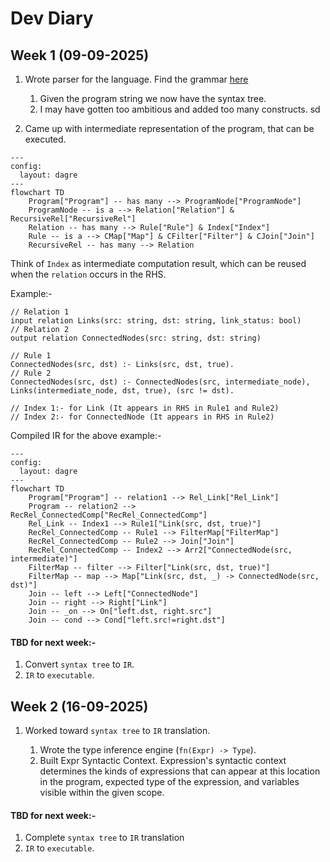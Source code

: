 # Dev Diary

## Week 1 (09-09-2025)
1. Wrote parser for the language. Find the grammar [here](https://pest.rs/?g=N4Ig5gTghgtjURALhAdQBIEkAqBRAygAoCCAwrgAQC8FA%2BsBQDohMsA%2BrjjALsxR8y4Q%2BAkFwB2fAL6NxpAPIBZRbgBy2Cpup0GAGUyrctBcrUaOAIV3zSAaWNKV6ijMnj9hh6efaGzAPT%2BfAB%2BFAAUAISGqB6UocSqAJoAlABULrJWNvYmTho0fiD%2BqSHhWXZeefzhEcypQSzxSclpFKF1DRlugT29ff0Dg0PDI-2yPVqTU9MzWpgAImaYAGKYuABK46PbO7t7srIArgDGtACWACYApuLcZwBmZ1cQ2gACDMT4pJiYtMS6hHQxFoAFVCIQNm1wp9vr9-oCEiCVOtMKRqsxaMxWq4ADanS43O6PZ5vBhhGE-P4AoG0ayoSGiTEgZJQ8lfSnwoGqJEbVHokBM7GyAm3B5PF5aGj0Cgnc7XUXEl4cPFywlikmuWTcACeAAcrgA3BC0cSwK6k1gAclKspFRPFXVkRogJrNkooDBVdvVL1cxJxF1dMHNBQoXvl9o1sgQYCD5s0ofDasVjvEAGdjgB7fXaaVhb0p9rIJBY9Ka8SyjPZq6BgsO0NVnOhW0Rn1dFWNmuqhX1j0UTtQpM9qPprP62utlPuhiVsddusk5WnTsT5MO8sQK44uMJvuz6ur4e%2B2RZ9M70P78fdyPH8T3Q7iU6m4O%2BMPLueHm9dHX6899lfXm25Z7CBoFgUE4gTLM0EwYspC6MQ6zENgmDyKoWzgZhWFjG4FxQNwUA4pmYCvvg8iYFCUDiOImYEdwXbXMcOLpKEuDkamVE0XRDFXExr74dwEBnAARoc9FpgA-FCjE4qmMm%2BLIkxnDAuqZhA3C0DJinVD%2BNZXPc2kcPej53JmbiaBwm44vhZxmYZFAQIcOJXJpvE4rI5YCUJonia%2BzAAMQANqlF5IlieaoRhMwAA0IXcIJYX0a0RYALrSAcprxd54WvguLxFlQpRXAAHrqt4YdhlWYRhMG1TMmCKIQ8jrNgFVVe1%2BziDAmYXE5Lm6vhAAWu4MHlrLMEgJaNBQeVCl1PV9bQhFnFAaa5ZO64Zcpqnqa5fGhsw21qbw03db1zm0AN3DDZFzCraUZ2Lctq3JFJwEdR9uw1XVP2aNgiQQm1n3AwMWwUAAtJDUPQxQ2B6np9wQ9DyNg%2BsNxmhcFDXeaaaHMJ4OOc5a33GpFBMQgZw6gAdFq8PXIjBS6fTrmPOIlO2eI1QlfREDiLQunlkz%2Bks2cbOmZzBTMELBnTbpO6hHLA3QDAklQswhWy-DtBpvqxyuNzzx87pvgG7ztAANYAO5qyAumlHLz4RVjWtK7Akn68VPN81bfkgKbkgsILLsIG7vsADz2-Dzry%2BEMWR-q0eO8lrAAHzpd0-hI8jUOw-DFD4Lra3Z9DtO-jrvEKZzWjCWcYCixpdtVxwwmZpm26NxZ-YJeIsYd9UNfcAavHcGp-Pw-Z9dXGAzxj-q9kXJmeMXX3RlEfhs9XPZ3CHLqy-j03Mps2ZG-2cZxziyfB9y89aZb1HxqOx5GVptte9l7rleTDXde3Jfnct23P%2B1Q0zd17vvf%2BlMh7n1HivCgC8l4uVgfcNeDdwE6R3m-TeV8tY3zvgnB%2BZpT4PnPhzS%2B70s7FwoIQISMB2ZD1zvqIuxdIayG-vXDekwDogDYbcdOAD255ymFw-h6cQFCR7hw6crAxGizAHwyBw8YF52EZTUozAI7TUYspQiNs06B2FLcKeM9jYjWkbXcQNY1EgA0dJXi2jZJFj0V0eBwlMGcL7MwFxzl07IMzOvExUjmC%2BPwunMGzDIYUFIJmFSmYX70QYVcJhzCtQYMQcojxIAorTRfipTB2tdYsVYMkUJFYj5G3SWSU8YiTgj3yqwNgpYoRVMEjU0m5Yz4X2NpLKumggnEPFlYrJUIz6XRDirKSRZinTSyVNKEcty7HFevZZgDTpojNduMm2qzxrIHji5BZSzxDtOIaM5Wa1QzrLGTs2KayTkbLmpc5WpiYBiQtpbCZzt34V1cC8jSPsuG-JKdfHEK1zl9gdm6BWOCIBgFVq4a%2BMK1rhz2fkiut0QA3LmVrA5hTmBOPIeE8GkSzLVOgRAJJxcTwkpaWSz%2BWhQo%2BUSR8qpcZ7IMvCqrUILLHY22AKUf0gYQUgI%2BcwGQYgjkZQFbQIV3BXwCuufyp4AYHlKsxkIvs7LxIfKlTyosszQg5N3mkr5xxUwg3NYMb6v06rLBBKoUgKE0JAwtea2QHSOZ0t6SAd1dlbmPhjswIZoQYzSrOMKm2Uybb6v7K-Y1%2ByP5Fj5dNEqZUbZivsv7N5NsfUB2GSc3VrAg0UBDTKkVzIrHRsNXkhZT83AlrDbK0MMYFXTRjHNZt6qGAhoLRNUoVa42otNe9F1I6rXWpgusXACFHXoUgiO0d4grI2TMp6mamZaAAEdDjLUVGWpdAzppWQDZkkKMLQ0gIjaUMq2iIDagtlcbUEkJ7rq3Tu8Ue6tzLtzaEI9PaQDBWybGjeg6bZpWmte%2BAt772PtrcKF926QUpi4aLXUYkRCsEXtwVDJ1UwQYQHe82D7fZ4dvVYwj2pBmlETpCopRVSrlTnfOi1Y7x2zFwAADUIJO-A%2BBUKzqYy6jKgQKC4FuLeigql66yBTS8UMZV9JnGKh8kj2ooSqRAY8JTrJRaabU5uTTymaH4bU7E7gBmKBzR04pmYUpRq5OqKtF%2BYBObKmImcU4pNXN11OFRTGzdKaWzDS5TzFAB6BbTC5Xz-dW7bmzNUU8xx8LAMGg8bga0OBQAuIGXGwlqgvO3BcM4BpaBnS6K-WYNAMlUHxdGNMTmenuiq%2BnIi3naCk0a4UNSzW3M%2BfEGq7QGTfPyO4OF4LEpKuFG2a4MLQWlp9YG4UAAZHwmLbXdTqqqxrfkEQtuiBsXt3bqd0N4q264BLSWNuFAANRXdESl%2B4aXpgTdYGHfbqcaumiy9rPGl3WC3fYKwcG6d8uaSKyVnqC3WAlABwEY7IAACkJThMglNOJ6s0Bam33EPJ3T3TJjMCBzDkAwQ4dcUEBKjOVDTO6ezGtMIiWcQ4jTNFGafWSqyJZ-KqAxxjiJOZ2TVaaWWeCW1Czq43BjhU2Kdj6n1m8fhH7CC3neDIvUVol%2B%2BypKNICtPgz9yB8F4S8Ivrzu28jW0B1wfRLICt5Qe0mkWD6Ylchg9MwADtjjj2Jtpi0IWj4AONYGB%2BFOC1d0Q9ZLXZgHckDoWa4LXFvVUKRADTaaeU-R66T0WmT57uBlqmVIJgfXaIZ4jynvN-q-1Z-oznvPorC9m4uvK0vpQ-eEQLyeQXSf7pR-N-M3W8KoNJ6fSAchhAECEkGokxJFBM7CWgLztakBF66lkRQUmwlVrmh5irWQKnV2Bro6myZ5PO7MCTVCGTaaT86WeDAR3wncD0b5x6mV0nq8ytfJf9FPuKAybmmE8JWGW-UWQiClbOLUW-ffAUPgYTQLAMRLCAC4CeX%2BEFHmQieyfhUNNAk3aoe4XULA54dAg%2BGRCRVAwgnAjgKBAg6ACgigeAfAsgmg%2ByFlbfeyaOVgg%2BeACXQafmW-CeeiXgiAO-A%2BEmF0Dg0-EAU8O4CsTecVCQufK4KAc2a-SycXQ4M2cQ6oZ0GSQQ4QzuayGAYSPCXQx3TAxgnRLhFpWQ-ke4UA6wglQAzAQxaeF4XQSmcgsAlGNmFA9wmg1dVvfXBw5hCgZYFBVfQgTMeuCgNw7AzwkuO8Bg3wiwvsAIm2MvX3Oxf3C-UqMyQkN6DKFNXI24V8LJaw0QXALEHZf7fkQnV6D3L3IIyhVQQ4YMPwiwTfOIqGWQVI9xd4CgCkX4eYTAAAcRwCuzNUzkJXzlAWiKSKZwoXAPTFAWoOSL5Qay3Voi7BILkQPmgEtm1lAXsj2POEMQgFUmsnomy0OIp1kA2MuIOPERIhoD6MEC4DEFbQzDODOFoGOEGgQFxTEDeJKWOO2ItDd22WDU%2BO%2BN%2BP%2BK2TA1TGOMnjOLbnwi2JmOeLJGYAABJAoITi0oSfi-iIAAS2AwNkhxjPICSYTZNXcGthNjdMxrYqJVMBjf9ipeddRZVrgQVaEeZiZSY7iax-A9iKBRCd8GsIgskuBBAidSS4dcTKimhEh79JjACAA1CuGIjwhYrwqg8w2SLhd3UIbPUtUDJHVU4IxQKAdbLUmgzolhLqa0lYg0jJI0igc2YrAaM4OpLJH-D00Zb05OZgeE8sf0r0mkhgL-QHJxY0%2BjCYnUmGKJJYxyWlbASAwlKlM8bfVdYTdTdmMyHRGMFowkLHSYblGjLJc-WMsqGvK-ZkJ9A%2BYTR2TGIs4MW4UssmElGOSs0oZshPLcQVBtMtMVQ5csPsqVD-UMccxPb-XsjGfs5VMsWQacgcp7DJdI0U1VY9LbashjYTKYtUimKAVxc0NMoQhMro8QdgyA0MajF8Ro7OCgTAe4cGbASfcQcGXAJnU89M8JYUAQ7M5DGWOZSAhWUC2OP2b8%2B2W-Ooh85GEI0mXQVudbM8mAC8h00Q3Q32UQyjNZUeK6L2G2UWQ-OpLEaC88uCmGNGbeXmIA88jMxdNQjQm8jJTcGi79NksqfIynA8o8k8igeYNyEOcWOitChi7QtyLCrhZ0KjAhe8oTC0yhK07g0S9CoHR07grC0xZgLg343C7Io-WjaaM-B6fCX4n46yQ4CLFtKEXSng8mKyq4IMkfYHMy%2Byyy6yuTASQ2G2cGGMzivcxSx83QWAIwqAVShigwsKqS2k-Hb1fpDmfS3c2s4-aZXtHvatXWOo3c5ZEAPEk0ocrZUoGZPtIDPvXibKgKlUtSqhby2ihiginy%2BXTQRqjQ1JZgrsgtHs6ZVqvmGVSq0VLEBszucsl8RNOc4MQMXqlK1gdNA%2BCSpiEw%2Ba40TQ5uVbfUzXZYjag%2BdhbaiQpkR3aahvF3JNItMIXqmy0IXqtIAa8tFytwaaycvsC62c8DOq8Qf-aiecx6htV8Psl6iCn-f696uaYG%2BKHyztVgDcnVGjdWK9d6%2BMqY5YUmMfcG%2Bqv8u8fChG5qiTd6-mdqq3TqiskynqvG-q4coajqs8P9KsigMGr2GawauQrQhAHQ1aiga8oQ3Kg6m4xjATYGFjVjaYdYEEXQCovm-mj6WQQmFyeSHG-CaJS64tEeGAZypAQnKECAQaNMCyqARypWrWnWhyiLZylPaqqY4gFWtS6MK2%2BWlWgARjZRVoACYnbokABmR3BWmAe2kou8p2Q6AOSq39WGk9ZNOM16gyiAZyyNVwb252v2uSgOkAYi%2BszWrcY9ItZgDc7tUOncgKpW7O09WMP9fOv-AE2Om2j23wEOsa1gN0qM4M80mq9YdAfASJDy80Biw23W-Wu26JXKsnVtFWjNejUewyuG8OsqXKmS6af2m2MuiOqGqxJfHeWgYSCjYysOqOy9cVKQDFFO7HMSZAQ%2B7DByT9EStw8Qc2NMMINMCAY4JALuR4lnC4EBJ%2B7YlnEFa%2Bg4-CKyp%2B-haXTDM%2B-dD1JMixc%2BGsVQHqRJO%2Bh%2Bj%2B0BV%2B9%2B5%2B2RaXWQcB4eKBmB2%2B%2B%2B44JB7gFkdW2Y6%2BnBh%2B-B4XRyJymmOQMyCBy46B64UhvBuBEBQholDByBi4Bh2B3BlnJEyalaAQmia4ZIFnK%2Bm%2B-MU4gR1Ek0GB8hrGSh0R8IXBigHbFhgh6h2QA%2BiLZyTh9YPqE%2BvCAiFrEfIAA#editor)

    1. Given the program string we now have the syntax tree.
    2. I may have gotten too ambitious and added too many constructs.
sd
2. Came up with intermediate representation of the program, that can be executed.

```mermaid
---
config:
  layout: dagre
---
flowchart TD
    Program["Program"] -- has many --> ProgramNode["ProgramNode"]
    ProgramNode -- is a --> Relation["Relation"] & RecursiveRel["RecursiveRel"]
    Relation -- has many --> Rule["Rule"] & Index["Index"]
    Rule -- is a --> CMap["Map"] & CFilter["Filter"] & CJoin["Join"]
    RecursiveRel -- has many --> Relation
```
Think of `Index` as intermediate computation result, which can be reused when the `relation` occurs in the RHS.

Example:-
```
// Relation 1
input relation Links(src: string, dst: string, link_status: bool)
// Relation 2
output relation ConnectedNodes(src: string, dst: string)

// Rule 1
ConnectedNodes(src, dst) :- Links(src, dst, true).
// Rule 2
ConnectedNodes(src, dst) :- ConnectedNodes(src, intermediate_node), Links(intermediate_node, dst, true), (src != dst).

// Index 1:- for Link (It appears in RHS in Rule1 and Rule2)
// Index 2:- for ConnectedNode (It appears in RHS in Rule2)
```

Compiled IR for the above example:-
```mermaid
---
config:
  layout: dagre
---
flowchart TD
    Program["Program"] -- relation1 --> Rel_Link["Rel_Link"]
    Program -- relation2 --> RecRel_ConnectedComp["RecRel_ConnectedComp"]
    Rel_Link -- Index1 --> Rule1["Link(src, dst, true)"]
    RecRel_ConnectedComp -- Rule1 --> FilterMap["FilterMap"]
    RecRel_ConnectedComp -- Rule2 --> Join["Join"]
    RecRel_ConnectedComp -- Index2 --> Arr2["ConnectedNode(src, intermediate)"]
    FilterMap -- filter --> Filter["Link(src, dst, true)"]
    FilterMap -- map --> Map["Link(src, dst, _) -> ConnectedNode(src, dst)"]
    Join -- left --> Left["ConnectedNode"]
    Join -- right --> Right["Link"]
    Join -- _on --> On["left.dst, right.src"]
    Join -- cond --> Cond["left.src!=right.dst"]
```



#### TBD for next week:-
1. Convert `syntax tree` to `IR`.
2. `IR` to `executable`.


## Week 2 (16-09-2025)
1. Worked toward `syntax tree` to `IR` translation.

    1. Wrote the type inference engine (`fn(Expr) -> Type`).
    2. Built Expr Syntactic Context. Expression's syntactic context determines the kinds of expressions that can appear at this location in the program, expected type of the expression, and variables visible within the given scope.



#### TBD for next week:-
1. Complete `syntax tree` to `IR` translation
2. `IR` to `executable`.
